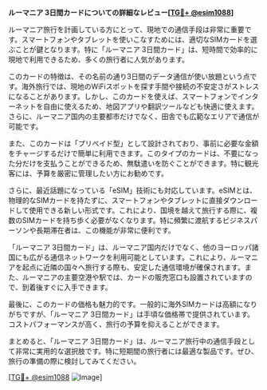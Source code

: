 **ルーマニア 3日間カードについての詳細なレビュー[[TG💪+ @esim1088](https://t.me/s/esim1088)]**

ルーマニア旅行を計画している方にとって、現地での通信手段は非常に重要です。スマートフォンやタブレットを使いこなすためには、適切なSIMカードを選ぶことが鍵となります。特に「ルーマニア 3日間カード」は、短時間で効率的に現地で利用できるため、多くの旅行者に人気があります。

このカードの特徴は、その名前の通り3日間のデータ通信が使い放題という点です。海外旅行では、現地のWiFiスポットを探す手間や接続の不安定さがストレスになることがあります。しかし、このカードを使えば、スマートフォンでインターネットを自由に使えるため、地図アプリや翻訳ツールなども快適に使えます。さらに、ルーマニア国内の主要都市だけでなく、田舎でも広範なエリアで通信が可能です。

また、このカードは「プリペイド型」として設計されており、事前に必要な金額をチャージするだけで簡単に利用できます。このタイプのカードは、不要になった分だけを支払うことができるため、無駄遣いを防ぐことができます。特に観光客には、予算を厳密に管理したい方にお勧めです。

さらに、最近話題になっている「eSIM」技術にも対応しています。eSIMとは、物理的なSIMカードを持たずに、スマートフォンやタブレットに直接ダウンロードして使用できる新しい形式です。これにより、国境を越えて旅行する際に、複数のSIMカードを持ち歩く必要がなくなります。特に頻繁に渡航するビジネスパーソンや長期滞在者は、この機能が非常に便利です。

「ルーマニア 3日間カード」は、ルーマニア国内だけでなく、他のヨーロッパ諸国にも広がる通信ネットワークを利用可能としています。これにより、ルーマニアを起点に近隣の国々へ旅行する際も、安定した通信環境が確保されます。また、ルーマニアの主要空港や駅では、カードの販売窓口も設置されていますので、到着後すぐに入手できます。

最後に、このカードの価格も魅力的です。一般的に海外SIMカードは高額になりがちですが、「ルーマニア 3日間カード」は手頃な価格帯で提供されています。コストパフォーマンスが高く、旅行の予算を抑えることができます。

まとめると、「ルーマニア 3日間カード」は、ルーマニア旅行中の通信手段として非常に実用的な選択肢です。特に短期間の旅行者には最適な製品です。ぜひ、旅行の準備の際に検討してみてください。

[[TG💪+ @esim1088](https://t.me/s/esim1088) ![Image](https://i.postimg.cc/Y0z9fWf4/image.png)]